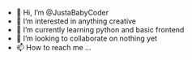 - 👋 Hi, I’m @JustaBabyCoder
- 👀 I’m interested in anything creative
- 🌱 I’m currently learning python and basic frontend
- 💞️ I’m looking to collaborate on nothing yet
- 📫 How to reach me ...

<!---
JustaBabyCoder/JustaBabyCoder is a ✨ special ✨ repository because its `README.md` (this file) appears on your GitHub profile.
You can click the Preview link to take a look at your changes.
--->
